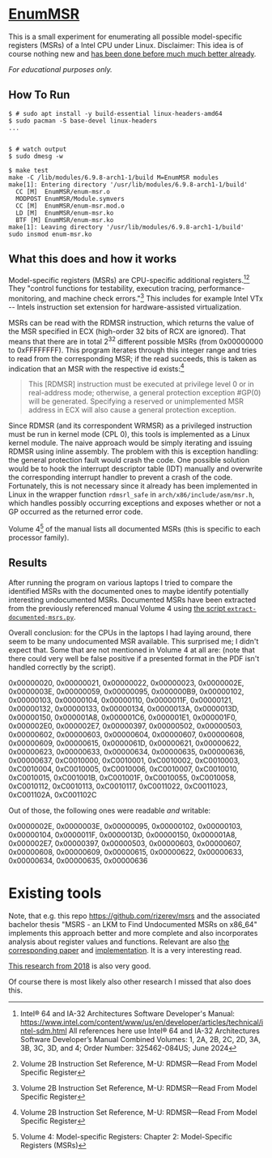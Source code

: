 # [EnumMSR](https://github.com/stfnw/enummsr)

This is a small experiment for enumerating all possible model-specific registers (MSRs) of a Intel CPU under Linux.
Disclaimer: This idea is of course nothing new and [has been done before much much better already](#existing-tools).

*For educational purposes only.*


## How To Run

```
$ # sudo apt install -y build-essential linux-headers-amd64
$ sudo pacman -S base-devel linux-headers
...


$ # watch output
$ sudo dmesg -w

$ make test
make -C /lib/modules/6.9.8-arch1-1/build M=EnumMSR modules
make[1]: Entering directory '/usr/lib/modules/6.9.8-arch1-1/build'
  CC [M]  EnumMSR/enum-msr.o
  MODPOST EnumMSR/Module.symvers
  CC [M]  EnumMSR/enum-msr.mod.o
  LD [M]  EnumMSR/enum-msr.ko
  BTF [M] EnumMSR/enum-msr.ko
make[1]: Leaving directory '/usr/lib/modules/6.9.8-arch1-1/build'
sudo insmod enum-msr.ko
```


## What this does and how it works

Model-specific registers (MSRs) are CPU-specific additional registers.[^1][^2]
They "control functions for testability, execution tracing, performance-monitoring, and machine check errors."[^2]
This includes for example Intel VTx -- Intels instruction set extension for hardware-assisted virtualization.

[^1]: Intel® 64 and IA-32 Architectures Software Developer's Manual:
      https://www.intel.com/content/www/us/en/developer/articles/technical/intel-sdm.html
      All references here use Intel® 64 and IA-32 Architectures Software Developer’s Manual Combined Volumes: 1, 2A, 2B, 2C, 2D, 3A, 3B, 3C, 3D, and 4; Order Number: 325462-084US; June 2024

[^2]: Volume 2B Instruction Set Reference, M-U: RDMSR—Read From Model Specific Register

MSRs can be read with the RDMSR instruction, which returns the value of the MSR specified in ECX (high-order 32 bits of RCX are ignored).
That means that there are in total $2^{32}$ different possible MSRs (from 0x00000000 to 0xFFFFFFFF).
This program iterates through this integer range and tries to read from the corresponding MSR;
if the read succeeds, this is taken as indication that an MSR with the respective id exists:[^2]

> This [RDMSR] instruction must be executed at privilege level 0 or in real-address mode;
> otherwise, a general protection exception #GP(0) will be generated.
> Specifying a reserved or unimplemented MSR address in ECX will also cause a general protection exception.

Since RDMSR (and its correspondent WRMSR) as a privileged instruction must be run in kernel mode (CPL 0), this tools is implemented as a Linux kernel module.
The naive approach would be simply iterating and issuing RDMSR using inline assembly.
The problem with this is exception handling: the general protection fault would crash the code.
One possible solution would be to hook the interrupt descriptor table (IDT) manually and overwrite the corresponding interrupt handler to prevent a crash of the code.
Fortunately, this is not necessary since it already has been implemented in Linux in the wrapper function `rdmsrl_safe` in `arch/x86/include/asm/msr.h`,
which handles possibly occurring exceptions and exposes whether or not a GP occurred as the returned error code.

Volume 4[^3] of the manual lists all documented MSRs (this is specific to each processor family).

[^3]: Volume 4: Model-specific Registers: Chapter 2: Model-Specific Registers (MSRs)


## Results

After running the program on various laptops I tried to compare the identified MSRs with the documented ones to maybe identify potentially interesting undocumented MSRs.
Documented MSRs have been extracted from the previously referenced manual Volume 4 using [the script `extract-documented-msrs.py`](extract-documented-msrs.py).

Overall conclusion: for the CPUs in the laptops I had laying around, there seem to be many undocumented MSR available.
This surprised me; I didn't expect that.
Some that are not mentioned in Volume 4 at all are: (note that there could very well be false positive if a presented format in the PDF isn't handled correctly by the script).

0x00000020,
0x00000021,
0x00000022,
0x00000023,
0x0000002E,
0x0000003E,
0x00000059,
0x00000095,
0x000000B9,
0x00000102,
0x00000103,
0x00000104,
0x00000110,
0x0000011F,
0x00000121,
0x00000132,
0x00000133,
0x00000134,
0x0000013A,
0x0000013D,
0x00000150,
0x000001A8,
0x000001C6,
0x000001E1,
0x000001F0,
0x000002E0,
0x000002E7,
0x00000397,
0x00000502,
0x00000503,
0x00000602,
0x00000603,
0x00000604,
0x00000607,
0x00000608,
0x00000609,
0x00000615,
0x0000061D,
0x00000621,
0x00000622,
0x00000623,
0x00000633,
0x00000634,
0x00000635,
0x00000636,
0x00000637,
0xC0010000,
0xC0010001,
0xC0010002,
0xC0010003,
0xC0010004,
0xC0010005,
0xC0010006,
0xC0010007,
0xC0010010,
0xC0010015,
0xC001001B,
0xC001001F,
0xC0010055,
0xC0010058,
0xC0010112,
0xC0010113,
0xC0010117,
0xC0011022,
0xC0011023,
0xC001102A,
0xC001102C

Out of those, the following ones were readable *and* writable:

0x0000002E,
0x0000003E,
0x00000095,
0x00000102,
0x00000103,
0x00000104,
0x0000011F,
0x0000013D,
0x00000150,
0x000001A8,
0x000002E7,
0x00000397,
0x00000503,
0x00000603,
0x00000607,
0x00000608,
0x00000609,
0x00000615,
0x00000622,
0x00000633,
0x00000634,
0x00000635,
0x00000636


# Existing tools

Note, that e.g. this repo https://github.com/rizerev/msrs and the associated bachelor thesis "MSRS - an LKM to Find Undocumented MSRs on x86_64" implements this approach better and more complete and also incorporates analysis about register values and functions.
Relevant are also [the corresponding paper](https://ieeexplore.ieee.org/document/9833599) and [implementation](https://github.com/IAIK/msrevelio).
It is a very interesting read.

[This research from 2018](https://www.blackhat.com/us-18/briefings/schedule/#god-mode-unlocked---hardware-backdoors-in-x86-cpus-10194) is also very good.

Of course there is most likely also other research I missed that also does this.
